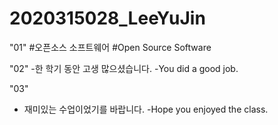 # 2020315028_LeeYuJin

"01" 
#오픈소스 소프트웨어    #Open Source Software

"02"
-한 학기 동안 고생 많으셨습니다.  -You did a good job.

"03"
- 재미있는 수업이었기를 바랍니다.  -Hope you enjoyed the class.
